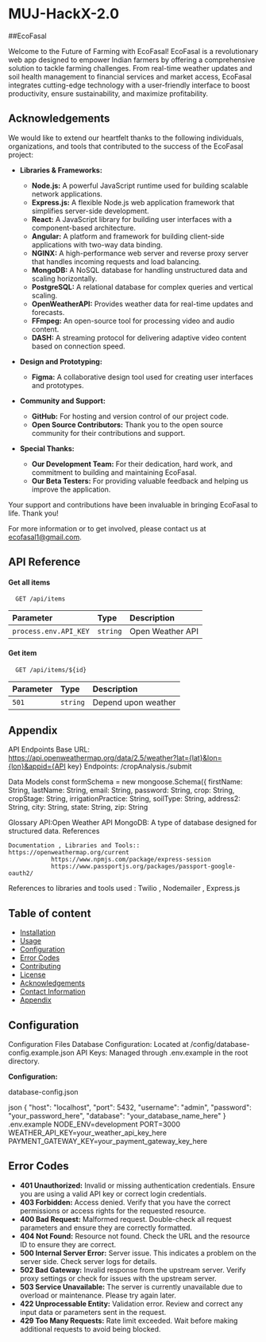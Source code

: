 ﻿# MUJ-HackX-2.0

##EcoFasal

Welcome to the Future of Farming with EcoFasal! EcoFasal is a revolutionary web app designed to empower Indian farmers by offering a comprehensive solution to tackle farming challenges. From real-time weather updates and soil health management to financial services and market access, EcoFasal integrates cutting-edge technology with a user-friendly interface to boost productivity, ensure sustainability, and maximize profitability.

## Acknowledgements

We would like to extend our heartfelt thanks to the following individuals, organizations, and tools that contributed to the success of the EcoFasal project:

- **Libraries & Frameworks:**
  - **Node.js:** A powerful JavaScript runtime used for building scalable network applications.
  - **Express.js:** A flexible Node.js web application framework that simplifies server-side development.
  - **React:** A JavaScript library for building user interfaces with a component-based architecture.
  - **Angular:** A platform and framework for building client-side applications with two-way data binding.
  - **NGINX:** A high-performance web server and reverse proxy server that handles incoming requests and load balancing.
  - **MongoDB:** A NoSQL database for handling unstructured data and scaling horizontally.
  - **PostgreSQL:** A relational database for complex queries and vertical scaling.
  - **OpenWeatherAPI:** Provides weather data for real-time updates and forecasts.
  - **FFmpeg:** An open-source tool for processing video and audio content.
  - **DASH:** A streaming protocol for delivering adaptive video content based on connection speed.

- **Design and Prototyping:**
  - **Figma:** A collaborative design tool used for creating user interfaces and prototypes.

- **Community and Support:**
  - **GitHub:** For hosting and version control of our project code.
  - **Open Source Contributors:** Thank you to the open source community for their contributions and support.

- **Special Thanks:**
  - **Our Development Team:** For their dedication, hard work, and commitment to building and maintaining EcoFasal.
  - **Our Beta Testers:** For providing valuable feedback and helping us improve the application.

Your support and contributions have been invaluable in bringing EcoFasal to life. Thank you!

For more information or to get involved, please contact us at [ecofasal1@gmail.com](mailto:ecofasal1@gmail.com).

## API Reference

#### Get all items

```http
  GET /api/items
```

| Parameter | Type     | Description                |
| :-------- | :------- | :------------------------- |
| `process.env.API_KEY` | `string` |Open Weather API |

#### Get item

```http
  GET /api/items/${id}
```

| Parameter | Type     | Description                       |
| :-------- | :------- | :-------------------------------- |
| `501`      | `string` | Depend upon weather |




## Appendix

API Endpoints
    Base URL: https://api.openweathermap.org/data/2.5/weather?lat={lat}&lon={lon}&appid={API key}
    Endpoints: /cropAnalysis./submit

Data Models
    const formSchema = new mongoose.Schema({
    firstName: String,
    lastName: String,
    email: String,
    password: String,
    crop: String,
    cropStage: String,
    irrigationPractice: String,
    soilType: String,
    address2: String,
    city: String,
    state: String,
    zip: String

Glossary
    API:Open Weather API
    MongoDB: A type of database designed for structured data.
    References


    Documentation , Libraries and Tools:: https://openweathermap.org/current
                https://www.npmjs.com/package/express-session
                https://www.passportjs.org/packages/passport-google-oauth2/

 References to libraries and tools used :
    Twilio , Nodemailer , Express.js


## Table of content
- [Installation](#installation)
- [Usage](#usage)
- [Configuration](#configuration)
- [Error Codes](#error-codes)
- [Contributing](#contributing)
- [License](#license)
- [Acknowledgements](#acknowledgements)
- [Contact Information](#contact-information)
- [Appendix](#appendix)
## Configuration
Configuration Files
Database Configuration:
     Located at /config/database-config.example.json
API Keys:
     Managed through .env.example in the root directory.


**Configuration:**

database-config.json

json
{
  "host": "localhost",
  "port": 5432,
  "username": "admin",
  "password": "your_password_here",
  "database": "your_database_name_here"
}
.env.example
NODE_ENV=development
PORT=3000
WEATHER_API_KEY=your_weather_api_key_here
PAYMENT_GATEWAY_KEY=your_payment_gateway_key_here
## Error Codes

- **401 Unauthorized:** Invalid or missing authentication credentials. Ensure you are using a valid API key or correct login credentials.
- **403 Forbidden:** Access denied. Verify that you have the correct permissions or access rights for the requested resource.
- **400 Bad Request:** Malformed request. Double-check all request parameters and ensure they are correctly formatted.
- **404 Not Found:** Resource not found. Check the URL and the resource ID to ensure they are correct.
- **500 Internal Server Error:** Server issue. This indicates a problem on the server side. Check server logs for details.
- **502 Bad Gateway:** Invalid response from the upstream server. Verify proxy settings or check for issues with the upstream server.
- **503 Service Unavailable:** The server is currently unavailable due to overload or maintenance. Please try again later.
- **422 Unprocessable Entity:** Validation error. Review and correct any input data or parameters sent in the request.
- **429 Too Many Requests:** Rate limit exceeded. Wait before making additional requests to avoid being blocked.

